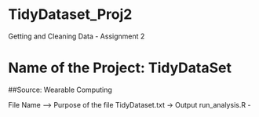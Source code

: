 # TidyDataset_Proj2
Getting and Cleaning Data - Assignment 2

# Name of the Project: TidyDataSet 
##Source: Wearable Computing

File Name --> Purpose of the file
TidyDataset.txt -> Output 
run_analysis.R - 
